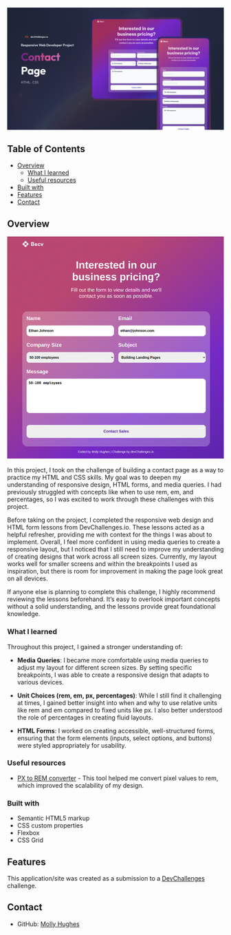 ![contact page](thumbnail.jpg)

## Table of Contents

- [Overview](#overview)
  - [What I learned](#what-i-learned)
  - [Useful resources](#useful-resources)
- [Built with](#built-with)
- [Features](#features)
- [Contact](#contact)

## Overview

![screenshot](screenshot.png)

In this project, I took on the challenge of building a contact page as a way to practice my HTML and CSS skills. My goal was to deepen my understanding of responsive design, HTML forms, and media queries. I had previously struggled with concepts like when to use rem, em, and percentages, so I was excited to work through these challenges with this project.

Before taking on the project, I completed the responsive web design and HTML form lessons from DevChallenges.io. These lessons acted as a helpful refresher, providing me with context for the things I was about to implement. Overall, I feel more confident in using media queries to create a responsive layout, but I noticed that I still need to improve my understanding of creating designs that work across all screen sizes. Currently, my layout works well for smaller screens and within the breakpoints I used as inspiration, but there is room for improvement in making the page look great on all devices.

If anyone else is planning to complete this challenge, I highly recommend reviewing the lessons beforehand. It’s easy to overlook important concepts without a solid understanding, and the lessons provide great foundational knowledge.

### What I learned

Throughout this project, I gained a stronger understanding of:

- **Media Queries**: I became more comfortable using media queries to adjust my layout for different screen sizes. By setting specific breakpoints, I was able to create a responsive design that adapts to various devices.

- **Unit Choices (rem, em, px, percentages)**: While I still find it challenging at times, I gained better insight into when and why to use relative units like rem and em compared to fixed units like px. I also better understood the role of percentages in creating fluid layouts.

- **HTML Forms**: I worked on creating accessible, well-structured forms, ensuring that the form elements (inputs, select options, and buttons) were styled appropriately for usability.

### Useful resources

- [PX to REM converter](https://nekocalc.com/px-to-rem-converter) - This tool helped me convert pixel values to rem, which improved the scalability of my design.

### Built with

- Semantic HTML5 markup
- CSS custom properties
- Flexbox
- CSS Grid

## Features

This application/site was created as a submission to a [DevChallenges](https://devchallenges.io/challenges-dashboard) challenge.

## Contact

- GitHub: [Molly Hughes](https://github.com/Molly-Hughes})
